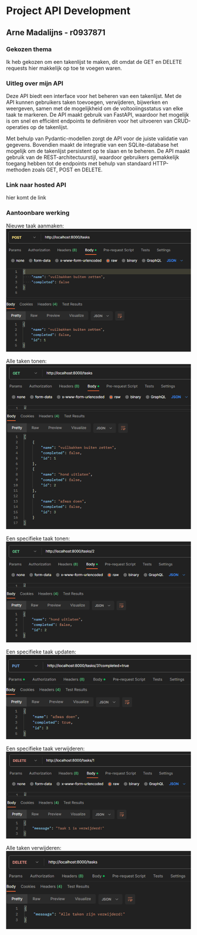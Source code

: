 # Project API Development
## Arne Madalijns - r0937871
### Gekozen thema
Ik heb gekozen om een takenlijst te maken, dit omdat de GET en DELETE requests hier makkelijk op toe te voegen waren.

### Uitleg over mijn API
Deze API biedt een interface voor het beheren van een takenlijst. Met de API kunnen gebruikers taken toevoegen, verwijderen, bijwerken en weergeven, samen met de mogelijkheid om de voltooiingsstatus van elke taak te markeren. De API maakt gebruik van FastAPI, waardoor het mogelijk is om snel en efficiënt endpoints te definiëren voor het uitvoeren van CRUD-operaties op de takenlijst.

Met behulp van Pydantic-modellen zorgt de API voor de juiste validatie van gegevens. Bovendien maakt de integratie van een SQLite-database het mogelijk om de takenlijst persistent op te slaan en te beheren. De API maakt gebruik van de REST-architectuurstijl, waardoor gebruikers gemakkelijk toegang hebben tot de endpoints met behulp van standaard HTTP-methoden zoals GET, POST en DELETE.

### Link naar hosted API
hier komt de link

### Aantoonbare werking

Nieuwe taak aanmaken:
<br>
![alt tekst](images/createTask.png)

Alle taken tonen:
![alt tekst](images/readTasks.png)

Een specifieke taak tonen:
![alt tekst](images/readTask.png)

Een specifieke taak updaten:
![alt tekst](images/updateTask.png)

Een specifieke taak verwijderen:
![alt tekst](images/deleteTask.png)

Alle taken verwijderen:
![alt tekst](images/deleteTasks.png)
